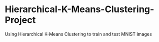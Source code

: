 # Hierarchical-K-Means-Clustering-Project
Using Hierarchical K-Means Clustering to train and test MNIST images
